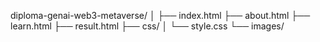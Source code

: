 diploma-genai-web3-metaverse/
│
├── index.html
├── about.html
├── learn.html
├── result.html
├── css/
│   └── style.css
└── images/
